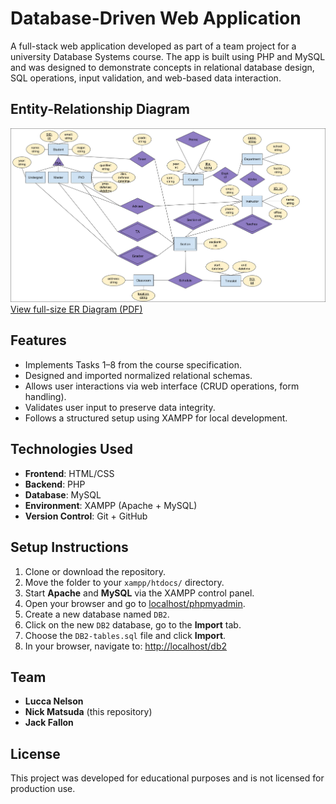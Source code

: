 # Database-Driven Web Application

A full-stack web application developed as part of a team project for a university Database Systems course. The app is built using PHP and MySQL and was designed to demonstrate concepts in relational database design, SQL operations, input validation, and web-based data interaction.

## Entity-Relationship Diagram

![ER Diagram](https://raw.githubusercontent.com/Soren64/fullstack-php-web-app/main/ER-Diagram%20.png)
[View full-size ER Diagram (PDF)](./ER-Diagram.pdf)

## Features

- Implements Tasks 1–8 from the course specification.
- Designed and imported normalized relational schemas.
- Allows user interactions via web interface (CRUD operations, form handling).
- Validates user input to preserve data integrity.
- Follows a structured setup using XAMPP for local development.

## Technologies Used

- **Frontend**: HTML/CSS
- **Backend**: PHP
- **Database**: MySQL
- **Environment**: XAMPP (Apache + MySQL)
- **Version Control**: Git + GitHub

## Setup Instructions

1. Clone or download the repository.
2. Move the folder to your `xampp/htdocs/` directory.
3. Start **Apache** and **MySQL** via the XAMPP control panel.
4. Open your browser and go to [localhost/phpmyadmin](http://localhost/phpmyadmin).
5. Create a new database named `DB2`.
6. Click on the new `DB2` database, go to the **Import** tab.
7. Choose the `DB2-tables.sql` file and click **Import**.
8. In your browser, navigate to: [http://localhost/db2](http://localhost/db2)

## Team

- **Lucca Nelson**
- **Nick Matsuda** (this repository)
- **Jack Fallon**

## License

This project was developed for educational purposes and is not licensed for production use.
